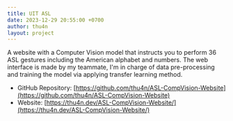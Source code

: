 ```yaml
---
title: UIT ASL
date: 2023-12-29 20:55:00 +0700
author: thu4n
layout: project
---
```

A website with a Computer Vision model that instructs you to perform 36 ASL gestures including the American alphabet and numbers. The web interface is made by my teammate, I'm in charge of data pre-processing and training the model via applying transfer learning method.

- GitHub Repository: [https://github.com/thu4n/ASL-CompVision-Website](https://github.com/thu4n/ASL-CompVision-Website)
- Website: [https://thu4n.dev/ASL-CompVision-Website/](https://thu4n.dev/ASL-CompVision-Website/)